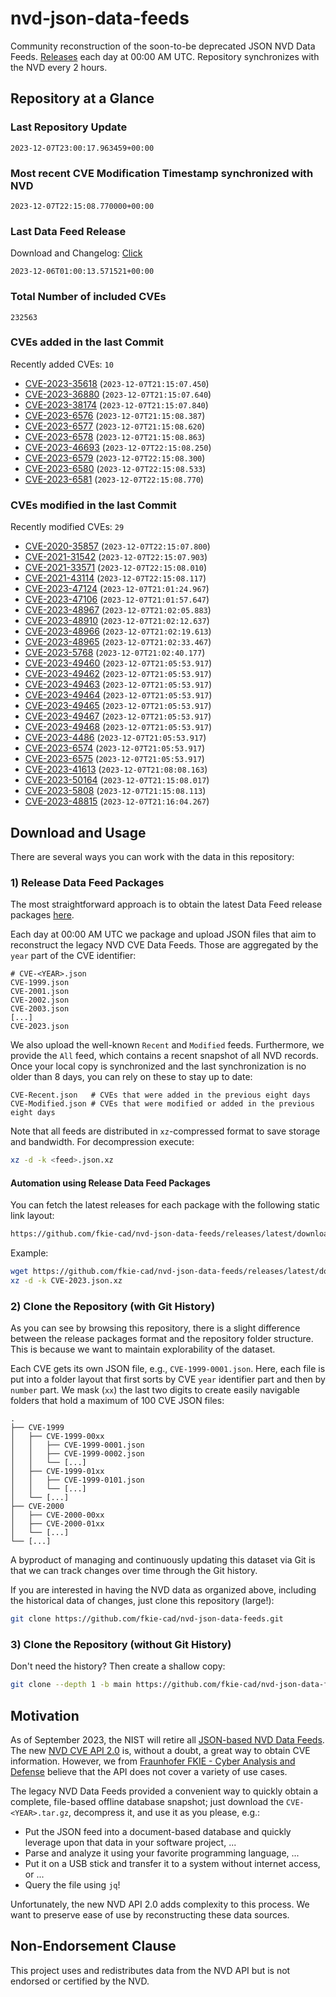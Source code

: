 # nvd-json-data-feeds

Community reconstruction of the soon-to-be deprecated JSON NVD Data Feeds. 
[Releases](https://github.com/fkie-cad/nvd-json-data-feeds/releases/latest) each day at 00:00 AM UTC.
Repository synchronizes with the NVD every 2 hours.

## Repository at a Glance

### Last Repository Update

```plain
2023-12-07T23:00:17.963459+00:00
```

### Most recent CVE Modification Timestamp synchronized with NVD

```plain
2023-12-07T22:15:08.770000+00:00
```

### Last Data Feed Release

Download and Changelog: [Click](https://github.com/fkie-cad/nvd-json-data-feeds/releases/latest)

```plain
2023-12-06T01:00:13.571521+00:00
```

### Total Number of included CVEs

```plain
232563
```

### CVEs added in the last Commit

Recently added CVEs: `10`

* [CVE-2023-35618](CVE-2023/CVE-2023-356xx/CVE-2023-35618.json) (`2023-12-07T21:15:07.450`)
* [CVE-2023-36880](CVE-2023/CVE-2023-368xx/CVE-2023-36880.json) (`2023-12-07T21:15:07.640`)
* [CVE-2023-38174](CVE-2023/CVE-2023-381xx/CVE-2023-38174.json) (`2023-12-07T21:15:07.840`)
* [CVE-2023-6576](CVE-2023/CVE-2023-65xx/CVE-2023-6576.json) (`2023-12-07T21:15:08.387`)
* [CVE-2023-6577](CVE-2023/CVE-2023-65xx/CVE-2023-6577.json) (`2023-12-07T21:15:08.620`)
* [CVE-2023-6578](CVE-2023/CVE-2023-65xx/CVE-2023-6578.json) (`2023-12-07T21:15:08.863`)
* [CVE-2023-46693](CVE-2023/CVE-2023-466xx/CVE-2023-46693.json) (`2023-12-07T22:15:08.250`)
* [CVE-2023-6579](CVE-2023/CVE-2023-65xx/CVE-2023-6579.json) (`2023-12-07T22:15:08.300`)
* [CVE-2023-6580](CVE-2023/CVE-2023-65xx/CVE-2023-6580.json) (`2023-12-07T22:15:08.533`)
* [CVE-2023-6581](CVE-2023/CVE-2023-65xx/CVE-2023-6581.json) (`2023-12-07T22:15:08.770`)


### CVEs modified in the last Commit

Recently modified CVEs: `29`

* [CVE-2020-35857](CVE-2020/CVE-2020-358xx/CVE-2020-35857.json) (`2023-12-07T22:15:07.800`)
* [CVE-2021-31542](CVE-2021/CVE-2021-315xx/CVE-2021-31542.json) (`2023-12-07T22:15:07.903`)
* [CVE-2021-33571](CVE-2021/CVE-2021-335xx/CVE-2021-33571.json) (`2023-12-07T22:15:08.010`)
* [CVE-2021-43114](CVE-2021/CVE-2021-431xx/CVE-2021-43114.json) (`2023-12-07T22:15:08.117`)
* [CVE-2023-47124](CVE-2023/CVE-2023-471xx/CVE-2023-47124.json) (`2023-12-07T21:01:24.967`)
* [CVE-2023-47106](CVE-2023/CVE-2023-471xx/CVE-2023-47106.json) (`2023-12-07T21:01:57.647`)
* [CVE-2023-48967](CVE-2023/CVE-2023-489xx/CVE-2023-48967.json) (`2023-12-07T21:02:05.883`)
* [CVE-2023-48910](CVE-2023/CVE-2023-489xx/CVE-2023-48910.json) (`2023-12-07T21:02:12.637`)
* [CVE-2023-48966](CVE-2023/CVE-2023-489xx/CVE-2023-48966.json) (`2023-12-07T21:02:19.613`)
* [CVE-2023-48965](CVE-2023/CVE-2023-489xx/CVE-2023-48965.json) (`2023-12-07T21:02:33.467`)
* [CVE-2023-5768](CVE-2023/CVE-2023-57xx/CVE-2023-5768.json) (`2023-12-07T21:02:40.177`)
* [CVE-2023-49460](CVE-2023/CVE-2023-494xx/CVE-2023-49460.json) (`2023-12-07T21:05:53.917`)
* [CVE-2023-49462](CVE-2023/CVE-2023-494xx/CVE-2023-49462.json) (`2023-12-07T21:05:53.917`)
* [CVE-2023-49463](CVE-2023/CVE-2023-494xx/CVE-2023-49463.json) (`2023-12-07T21:05:53.917`)
* [CVE-2023-49464](CVE-2023/CVE-2023-494xx/CVE-2023-49464.json) (`2023-12-07T21:05:53.917`)
* [CVE-2023-49465](CVE-2023/CVE-2023-494xx/CVE-2023-49465.json) (`2023-12-07T21:05:53.917`)
* [CVE-2023-49467](CVE-2023/CVE-2023-494xx/CVE-2023-49467.json) (`2023-12-07T21:05:53.917`)
* [CVE-2023-49468](CVE-2023/CVE-2023-494xx/CVE-2023-49468.json) (`2023-12-07T21:05:53.917`)
* [CVE-2023-4486](CVE-2023/CVE-2023-44xx/CVE-2023-4486.json) (`2023-12-07T21:05:53.917`)
* [CVE-2023-6574](CVE-2023/CVE-2023-65xx/CVE-2023-6574.json) (`2023-12-07T21:05:53.917`)
* [CVE-2023-6575](CVE-2023/CVE-2023-65xx/CVE-2023-6575.json) (`2023-12-07T21:05:53.917`)
* [CVE-2023-41613](CVE-2023/CVE-2023-416xx/CVE-2023-41613.json) (`2023-12-07T21:08:08.163`)
* [CVE-2023-50164](CVE-2023/CVE-2023-501xx/CVE-2023-50164.json) (`2023-12-07T21:15:08.017`)
* [CVE-2023-5808](CVE-2023/CVE-2023-58xx/CVE-2023-5808.json) (`2023-12-07T21:15:08.113`)
* [CVE-2023-48815](CVE-2023/CVE-2023-488xx/CVE-2023-48815.json) (`2023-12-07T21:16:04.267`)


## Download and Usage

There are several ways you can work with the data in this repository:

### 1) Release Data Feed Packages

The most straightforward approach is to obtain the latest Data Feed release packages [here](https://github.com/fkie-cad/nvd-json-data-feeds/releases/latest).

Each day at 00:00 AM UTC we package and upload JSON files that aim to reconstruct the legacy NVD CVE Data Feeds.
Those are aggregated by the `year` part of the CVE identifier:

```
# CVE-<YEAR>.json
CVE-1999.json
CVE-2001.json
CVE-2002.json
CVE-2003.json
[...]
CVE-2023.json
```

We also upload the well-known `Recent` and `Modified` feeds.
Furthermore, we provide the `All` feed, which contains a recent snapshot of all NVD records.
Once your local copy is synchronized and the last synchronization is no older than 8 days, you can rely on these to stay up to date:

```plain
CVE-Recent.json   # CVEs that were added in the previous eight days
CVE-Modified.json # CVEs that were modified or added in the previous eight days
```

Note that all feeds are distributed in `xz`-compressed format to save storage and bandwidth.
For decompression execute:

```sh
xz -d -k <feed>.json.xz
```


#### Automation using Release Data Feed Packages

You can fetch the latest releases for each package with the following static link layout:

```sh
https://github.com/fkie-cad/nvd-json-data-feeds/releases/latest/download/CVE-<YEAR>.json.xz
```

Example:

```sh
wget https://github.com/fkie-cad/nvd-json-data-feeds/releases/latest/download/CVE-2023.json.xz
xz -d -k CVE-2023.json.xz
```

### 2) Clone the Repository (with Git History)

As you can see by browsing this repository, there is a slight difference between the release packages format and the repository folder structure.
This is because we want to maintain explorability of the dataset.

Each CVE gets its own JSON file, e.g., `CVE-1999-0001.json`.
Here, each file is put into a folder layout that first sorts by CVE `year` identifier part and then by `number` part.
We mask (`xx`) the last two digits to create easily navigable folders that hold a maximum of 100 CVE JSON files:

```plain
.
├── CVE-1999
│   ├── CVE-1999-00xx
│   │   ├── CVE-1999-0001.json
│   │   ├── CVE-1999-0002.json
│   │   └── [...]
│   ├── CVE-1999-01xx
│   │   ├── CVE-1999-0101.json
│   │   └── [...]
│   └── [...]
├── CVE-2000
│   ├── CVE-2000-00xx
│   ├── CVE-2000-01xx
│   └── [...]
└── [...]
```

A byproduct of managing and continuously updating this dataset via Git is that we can track changes over time through the Git history.

If you are interested in having the NVD data as organized above, including the historical data of changes, just clone this repository (large!):

```sh
git clone https://github.com/fkie-cad/nvd-json-data-feeds.git
```

### 3) Clone the Repository (without Git History)

Don't need the history? Then create a shallow copy:

```sh
git clone --depth 1 -b main https://github.com/fkie-cad/nvd-json-data-feeds.git
```

## Motivation

As of September 2023, the NIST will retire all [JSON-based NVD Data Feeds](https://nvd.nist.gov/vuln/data-feeds#divRetirementBanner-1).
The new [NVD CVE API 2.0](https://nvd.nist.gov/developers/vulnerabilities) is, without a doubt, a great way to obtain CVE information.
However, we from [Fraunhofer FKIE - Cyber Analysis and Defense](https://www.fkie.fraunhofer.de/en/departments/cad.html) believe that the API does not cover a variety of use cases.

The legacy NVD Data Feeds provided a convenient way to quickly obtain a complete, file-based offline database snapshot; just download the `CVE-<YEAR>.tar.gz`, decompress it, and use it as you please, e.g.:

* Put the JSON feed into a document-based database and quickly leverage upon that data in your software project, ...
* Parse and analyze it using your favorite programming language, ...
* Put it on a USB stick and transfer it to a system without internet access, or ...
* Query the file using `jq`!

Unfortunately, the new NVD API 2.0 adds complexity to this process.
We want to preserve ease of use by reconstructing these data sources.

## Non-Endorsement Clause

This project uses and redistributes data from the NVD API but is not endorsed or certified by the NVD.